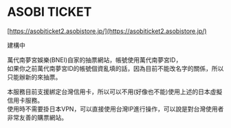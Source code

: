 # ASOBI TICKET

[https://asobiticket2.asobistore.jp/](https://asobiticket2.asobistore.jp/)

建構中

萬代南夢宮娛樂(BNEI)自家的抽票網站，帳號使用萬代南夢宮ID，  
如果你之前萬代南夢宮ID的帳號個資亂填的話，因為目前不能改名字的關係，所以只能辦新的來抽票。  

本服務目前支援綁定台灣信用卡，所以可以不用(好像也不能)使用上述的日本虛擬信用卡服務。  
使用時不需要掛日本VPN，可以直接使用台灣IP進行操作，可以說是對台灣使用者非常友善的購票網站。
  